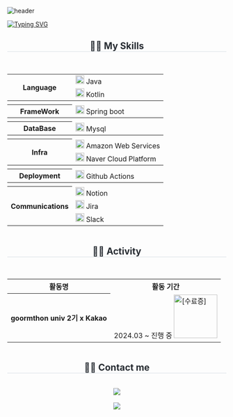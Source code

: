 ![header](https://capsule-render.vercel.app/api?type=waving&color=timeGradient&text=&animation=twinkling&height=80)

[![Typing SVG](https://readme-typing-svg.herokuapp.com?font=Alkatra&size=45&duration=4000&pause=3&color=9BD7B2&background=9391FF00&multiline=true&random=false&width=1000&height=150&lines=junseok's+Home+%F0%9F%8F%A0;Welcome+%20to+junseok's+Playground+%F0%9F%91%8B)](https://git.io/typing-svg)

<div align="center">
    <h2 style="border-bottom: 1px solid #d8dee4; color: #282d33;">🧑‍💻 My Skills</h2>
    <br> 
    <div style="display: flex; flex-wrap: wrap; justify-content: space-around;">
        <table>
            <tr>
                <th rowspan="2">Language</th>
                <td><img src="https://staging.svgrepo.com/show/353924/java.svg" width="20px" alt="_icon" /> Java</td>
            </tr>
            <tr>
                <td><img src="https://www.svgrepo.com/show/353980/kotlin.svg" width="20px" alt="_icon" /> Kotlin</td>
            </tr>
            <tr>
               <th rowspan="1" colspan="2"></th>
            </tr>
            <tr>
                <th>FrameWork</th>
                <td><img src="https://www.svgrepo.com/show/376350/spring.svg" width="20px" alt="_icon" /> Spring boot</td>
            </tr>
            <tr>
                <th rowspan="1" colspan="2"></th>
            </tr>
            <tr>
                <th>DataBase</th>
                <td><img src="https://www.svgrepo.com/show/303251/mysql-logo.svg" width="20px" alt="_icon" /> Mysql</td>
            </tr>
            <tr>
                <th rowspan="1" colspan="2"></th>
            </tr>
            <tr>
                <th rowspan="2">Infra</th>
                <td><img src="https://www.svgrepo.com/show/448266/aws.svg" width="20px" alt="_icon" /> Amazon Web Services</td>
            </tr>
            <tr>
                <td><img src="https://yt3.ggpht.com/ytc/AKedOLQlZeczRzCJOJ5AML8wYJNb-Clyofwfgw_hs2Gk=s900-c-k-c0x00ffffff-no-rj" width="20px" alt="_icon" /> Naver Cloud Platform</td>
            </tr>
            <tr>
                <th rowspan="1" colspan="2"></th>
            </tr>
            <tr>
                <th>Deployment</th>
                <td><img src="https://encrypted-tbn0.gstatic.com/images?q=tbn:ANd9GcR9nNZVxrqmSMQnNMDKHdTkNFOxPkYUA0HZUA&s" width="20px" alt="_icon" /> Github Actions</td>
            </tr>
            <tr>
                <th rowspan="1" colspan="2"></th>
            </tr>
            <tr>
                <th rowspan="3">Communications</th>
                <td><img src="https://www.svgrepo.com/show/361558/notion-logo.svg" width="20px" alt="_icon" /> Notion</td>
            </tr>
            <tr>
                <td><img src="https://www.svgrepo.com/show/452241/jira.svg" width="20px" alt="_icon" /> Jira</td>
            </tr>
            <tr>
                <td><img src="https://www.svgrepo.com/show/448248/slack.svg" width="20px" alt="_icon" /> Slack</td>
            </tr>
        </table>
    </div>
    <h2 style="border-bottom: 1px solid #d8dee4; color: #282d33;">🧑‍💻 Activity</h2>
    <br> 
    <div style="display: flex; flex-wrap: wrap; justify-content: space-around;">
<table>
     <tr>
            <th>활동명</th>
            <th>활동 기간</th>
        </tr>
        <tr>
            <th>goormthon univ 2기 x Kakao</th>
            <td>2024.03 ~ 진행 중 
                <img src="https://github.com/user-attachments/files/15935648/_142_image.png" alt="[수료증]" width="100">
            </td>
        </tr>
</table>
    </div>
    <h2 style="border-bottom: 1px solid #d8dee4; color: #282d33;">🧑‍💻 Contact me</h2>
    <br> 
    <div>
        <a href="https://wnstjr120422.tistory.com/category">
            <img src="https://img.shields.io/badge/Tistory-000000?style=for-the-badge&logo=Tistory&logoColor=white&link=https://wnstjr120422.tistory.com/category">
        </a>
    </div>
    <br>
    <div>
        <a href="https://hits.seeyoufarm.com">
            <img src="https://hits.seeyoufarm.com/api/count/incr/badge.svg?url=https%3A%2F%2Fgithub.com%2FJunRock%2F&count_bg=%23000000&title_bg=%23000000&icon=github.svg&icon_color=%23FFFFFF&title=GitHub&edge_flat=false"/>
        </a>
    </div>
</div>
